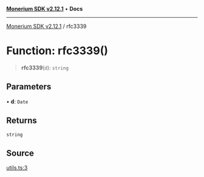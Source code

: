 [**Monerium SDK v2.12.1**](../README.md) • **Docs**

---

[Monerium SDK v2.12.1](../README.md) / rfc3339

# Function: rfc3339()

> **rfc3339**(`d`): `string`

## Parameters

• **d**: `Date`

## Returns

`string`

## Source

[utils.ts:3](https://github.com/monerium/js-monorepo/blob/d7b4845046d718e3ed53164705f9a159eb0876ba/packages/sdk/src/utils.ts#L3)
